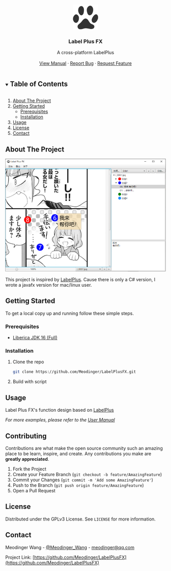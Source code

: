<!-- PROJECT SHIELDS -->
<!--
*** I'm using markdown "reference style" links for readability.
*** Reference links are enclosed in brackets [ ] instead of parentheses ( ).
*** See the bottom of this document for the declaration of the reference variables
*** for contributors-url, forks-url, etc. This is an optional, concise syntax you may use.
*** https://www.markdownguide.org/basic-syntax/#reference-style-links
-->


<!-- PROJECT LOGO -->
<br />
<p align="center">
  <a href="https://github.com/Meodinger/LabelPlusFX">
    <img src="images/logo.png" alt="Logo" width="80" height="80">
  </a>
  <h3 align="center">Label Plus FX</h3>
  <p align="center">
    A cross-platform LabelPlus
    <br />
    <br />
    <a href="https://www.kdocs.cn/l/cpRyDN2Perkb">View Manual</a>
    ·
    <a href="https://github.com/Meodinger/LabelPlusFX/issues">Report Bug</a>
    ·
    <a href="https://github.com/Meodinger/LabelPlusFX/issues">Request Feature</a>
  </p>
</p>



<!-- TABLE OF CONTENTS -->
<details open="open">
  <summary><h2 style="display: inline-block">Table of Contents</h2></summary>
  <ol>
    <li>
      <a href="#about-the-project">About The Project</a>
    </li>
    <li>
      <a href="#getting-started">Getting Started</a>
      <ul>
        <li><a href="#prerequisites">Prerequisites</a></li>
        <li><a href="#installation">Installation</a></li>
      </ul>
    </li>
    <li><a href="#usage">Usage</a></li>
    <li><a href="#license">License</a></li>
    <li><a href="#contact">Contact</a></li>
  </ol>
</details>



<!-- ABOUT THE PROJECT -->
## About The Project

[![Product Name Screen Shot][product-screenshot]]()

This project is inspired by [LabelPlus](https://noodlefighter.com/label_plus/).
Cause there is only a C# version, I wrote a javafx version for mac/linux user.



<!-- GETTING STARTED -->
## Getting Started

To get a local copy up and running follow these simple steps.



### Prerequisites

* [Liberica JDK 16 (Full)](bell-sw.com/pages/downloads/#/java-16-current)


### Installation

1. Clone the repo
   ```sh
   git clone https://github.com/Meodinger/LabelPlusFX.git
   ```
2. Build with script



<!-- USAGE EXAMPLES -->
## Usage

Label Plus FX's function design based on [LabelPlus](https://noodlefighter.com/label_plus/)

_For more examples, please refer to the [User Manual](https://www.kdocs.cn/l/seRSJCKVOn0Y)_



<!-- CONTRIBUTING -->
## Contributing

Contributions are what make the open source community such an amazing place to be learn, inspire, and create. Any contributions you make are **greatly appreciated**.

1. Fork the Project
2. Create your Feature Branch (`git checkout -b feature/AmazingFeature`)
3. Commit your Changes (`git commit -m 'Add some AmazingFeature'`)
4. Push to the Branch (`git push origin feature/AmazingFeature`)
5. Open a Pull Request



<!-- LICENSE -->
## License

Distributed under the GPLv3 License. See `LICENSE` for more information.



<!-- CONTACT -->
## Contact

Meodinger Wang - [@Meodinger_Wang](https://twitter.com/Meodinger_Wang) - meodinger@qq.com

Project Link: [https://github.com/Meodinger/LabelPlusFX](https://github.com/Meodinger/LabelPlusFX)



[product-screenshot]: images/screenshot.png
